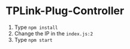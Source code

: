 # TPLink-Plug-Controller
1. Type `npm install`
2. Change the IP in the `index.js:2`
3. Type `npm start`

